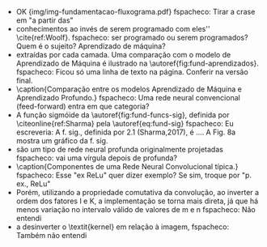 - OK {img/img-fundamentacao-fluxograma.pdf} fspacheco: Tirar a crase em "a partir das"
- conhecimentos ao invés de serem programado com eles'' \cite{ref:Woolf}. fspacheco: ser programado ou serem programados? Quem é o sujeito? Aprendizado de máquina?
- extraídas por cada camada. Uma comparação com o modelo de Aprendizado de Máquina é ilustrado na \autoref{fig:fund-aprendizados}. fspacheco: Ficou só uma linha de texto na página. Conferir na versão final.
-   \caption{Comparação entre os modelos Aprendizado de Máquina e Aprendizado Profundo.} fspacheco: Uma rede neural convencional (feed-forward) entra em que categoria?
- A função sigmóide da \autoref{fig:fund-funcs-sig}, definida por \citeonline{ref:Sharma} pela \autoref{eq:fund-sig} fspacheco: Eu escreveria: A f. sig., definida por 2.1 (Sharma,2017), é .... A Fig. 8a mostra um gráfico da f. sig.
- são um tipo de rede neural profunda originalmente projetadas fspacheco: vai uma vírgula depois de profunda?
-  \caption{Componentes de uma Rede Neural Convolucional típica.} fspacheco: Esse "ex ReLu" quer dizer exemplo? Se sim, troque por "p. ex., ReLu"
- Porém, utilizando a propriedade comutativa da convolução, ao inverter a ordem dos fatores I e K, a implementação se torna mais direta, já que há menos variação no intervalo válido de valores de m e n fspacheco: Não entendi
- a desinverter o \textit{kernel} em relação à imagem, fspacheco: Também não entendi
